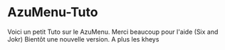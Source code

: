 # AzuMenu-Tuto

Voici un petit Tuto sur le AzuMenu. Merci beaucoup pour l'aide (Six and Jokr)
Bientôt une nouvelle version. A plus les kheys
